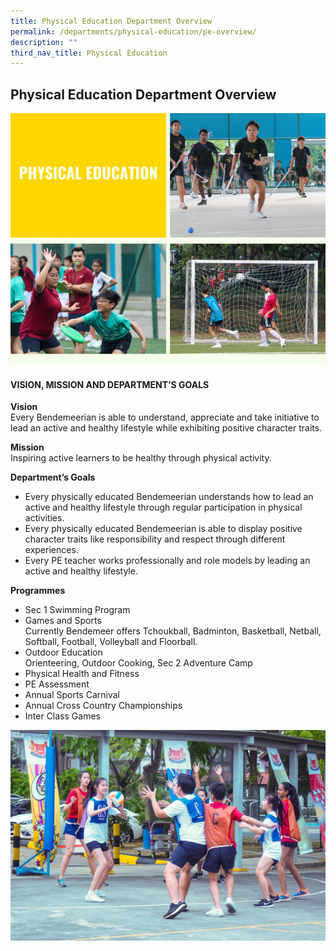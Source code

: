 ```yaml
---
title: Physical Education Department Overview
permalink: /departments/physical-education/pe-overview/
description: ""
third_nav_title: Physical Education
---
```

## **Physical Education Department Overview**
![Physical Education Department Overview](/images/Departments/PE.png)

#### VISION, MISSION AND DEPARTMENT’S GOALS

**Vision**
<br>
Every Bendemeerian is able to understand, appreciate and take initiative to lead an active and healthy lifestyle while exhibiting positive character traits.

**Mission**
<br>
Inspiring active learners to be healthy through physical activity.

**Department’s Goals**
<br>
* Every physically educated Bendemeerian understands how to lead an active and healthy lifestyle through regular participation in physical activities.
* Every physically educated Bendemeerian is able to display positive character traits like responsibility and respect through different experiences.
* Every PE teacher works professionally and role models by leading an active and healthy lifestyle.

**Programmes**

* Sec 1 Swimming Program<br>
* Games and Sports <br>Currently Bendemeer offers Tchoukball, Badminton, Basketball, Netball, Softball, Football, Volleyball and Floorball.<br>
* Outdoor Education <br>Orienteering, Outdoor Cooking, Sec 2 Adventure Camp<br>
* Physical Health and Fitness<br>
* PE Assessment<br>
* Annual Sports Carnival<br>
* Annual Cross Country Championships<br>
* Inter Class Games<br>

![Sports Carnival](/images/Departments/pe-01.jpg)